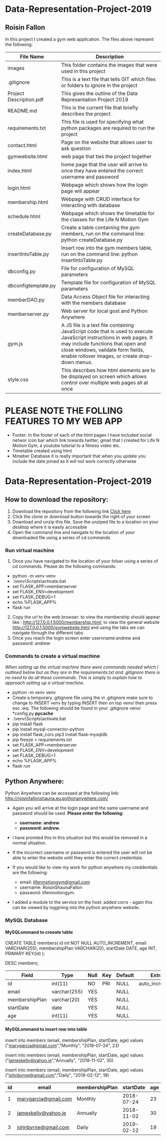 
# Data-Representation-Project-2019

## Roisin Fallon

In this project I created a gym web application. The files above represent the following:

|File Name | Description                            |
|----------|----------------------------------------|
|images | This folder contains the images that were used in this project |
|.gitignore | This is a text file that tells GIT which files or folders to ignore in the project |
|Project Description.pdf | This gives the outline of the Data Representation Project 2019 |
|README.md | This is the current file that briefly describes the project |
|requirements.txt | This file is used for specifying what python packages are required to run the project |
|contact.html| Page on the website that allows user to ask question |
|gymwebsite.html| web page that ties the project together|
|index.html| home page that the user will arrive to once they have entered the correct username and password|
|login.html| Webpage which shows how the login page will appear|
|membership.html| Webpage with CRUD interface for interacting with database|
|schedule.html| Webpage which shows the timetable for the classes for the Life N Motion Gym|
|createDatabase.py| Create a table containing the gym members, run on the command line: python createDatabase.py |
|insertIntoTable.py| Insert row into the gym members table, run on the command line: python insertIntoTable.py |
|dbconfig.py| File for configuration of MySQL parameters|
|dbconfigtemplate.py | Template file for configuration of MySQL parameters|
|memberDAO.py| Data Access Object file for interacting with the members database|
|memberserver.py| Web server for local gost and Python Anywhere|
|gym.js|A JS file is a text file containing JavaScript code that is used to execute JavaScript instructions in web pages. It may include functions that open and close windows, validate form fields, enable rollover images, or create drop-down menus.|
|style.css| This describes how html elements are to be displayed on screen which allows control over multiple web pages all at once |

# PLEASE NOTE THE FOLLING FEATURES TO MY WEB APP

* Footer: In the footer of each of the html pages I have included social networ icon bar which link towards twitter, gmail that I created for Life N Motion Gym, a youtube tutorial to a fitness video etc.
* Timetable created using html 
* Mmeber Database it is really important that when you update you include the date joined as it will not work correctly otherwise


# Data-Representation-Project-2019

## How to download the repository:
1. Download the repository from the following link <a href=https://github.com/Roisin-Fallon/Data-Representation-Project-2019>Click here</a>  
2. Click the clone or download button towards the right of your screen
3. Download and unzip this file. Save the unziped file to a location on your desktop where it is easily accessible
4. Open the command line and navigate to the location of your downloaded file using a series of cd commands 

### Run virtual machine
1. Once you have navigated to the location of your folser using a series of cd commands. Please do the following commands:
 *  python -m venv venv 
 * .\venv\Scripts\activate.bat
 * set FLASK_APP=memberserver
 * set FLASK_ENV=development
 * set FLASK_DEBUG=1
 * echo %FLASK_APP%
 * flask run
2.  Copy the url to the web browser: to view the membership should appear like :  http://127.0.0.1:5000/membership.html; to view the general website  http://127.0.0.1:5000/gymwebsite.html and using the tabs we can navigate through the different tabs
3. Once you reach the login screen enter usernname:andrew and password: andrew

### Commands to create a virtual machine 

<i> When setting up the virtual machine there were commands needed which I outlined below but as they are in the requirements.txt and .gitignore there is no need to do all these commands. This is simply to explain how to approach setting up a virtual machine. </i>

 *  python -m venv venv 
 *  Create a temporary .gitignore file using the vi .gitignore make sure to change to INSERT venv by typing INSERT then on top venv/ then press esc :wq. The following should be found in your .gitignore venv/ *config.py __pycache__
 * .\venv\Scripts\activate.bat
 * pip install flask 
 * pip install mysql-connector-python     
 * pip install flask_cors pip3 install flask-mysqldb
 * pip freeze > requirements.txt
 * set FLASK_APP=memberserver
 * set FLASK_ENV=development
 * set FLASK_DEBUG=1
 * echo %FLASK_APP%
 * flask run

## Python Anywhere:

Python Anywhere can be accessed at the following link: http://roisinfallonshauna.eu.pythonanywhere.com/
 * Again you will arrive at the login page and the same username and password should be used. 
 <b> Please enter the following:
   
      * username: andrew 
      * password: andrew. </b> 
      
  * I have promted this in this situation but this would be removed in a normal situation.  
  * If the incorrect username or password is entered the user will not be able to enter the website until they enter the correct credentials.
 * If you would like to view my work for python anywhere my creddentials are the following:
 
      * email: lifenmotiongym@gmail.com 
      * username: RoisinShaunaFallon 
      * password: lifenmotiongym.
      
 * I added a module to the service on the host: added corrs - again this can be viewed by loggining into the python anywhere website. 


### MySQL Database 

#### MySQLommand to creeate table 

 CREATE TABLE members(
       id int NOT NULL AUTO_INCREMENT,
       email VARCHAR(255),
       membershipPlan VARCHAR(20),
       startDate DATE,
       age INT,
       PRIMARY KEY(id)
       );


DESC members;

| Field          | Type         | Null | Key | Default | Extra          |
|----------------|--------------|------|-----|---------|----------------|
| id             | int(11)      | NO   | PRI | NULL    | auto_increment |
| email          | varchar(255) | YES  |     | NULL    |                |
| membershipPlan | varchar(20)  | YES  |     | NULL    |                |
| startDate      | date         | YES  |     | NULL    |                |
| age            | int(11)      | YES  |     | NULL    |                |


#### MySQLommand to insert row into table 

insert into members (email, membershipPlan, startDate, age) values ("marygarcia@gmail.com","Monthly", "2018-07-24", 23)

insert into members (email, membershipPlan, startDate, age) values ("jameskelly@yahoo.ie","Annually", "2018-11-02", 30)

insert into members (email, membershipPlan, startDate, age) values ("johnbyrne@gmail.com","Daily", "2019-02-12", 19)

| id | email                     | membershipPlan | startDate  | age  |
|----|---------------------------|----------------|------------|------|
|  1 | marygarcia@gmail.com      | Monthly        | 2018-07-24 |   23 |
|  2 |  jameskelly@yahoo.ie      | Annually       | 2018-11-02 |   30 |
|  3 |  johnbyrne@gmail.com      | Daily          | 2019-02-12 |   19 |

